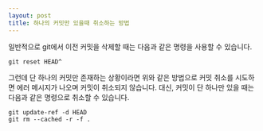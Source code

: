 ```yaml
---
layout: post
title: 하나의 커밋만 있을때 취소하는 방법
---
```


일반적으로 git에서 이전 커밋을 삭제할 때는 다음과 같은 명령을 사용할 수 있습니다.

~~~
git reset HEAD^
~~~


그런데 단 하나의 커밋만 존재하는 상황이라면 위와 같은 방법으로 커밋 취소를 시도하면 에러 메시지가 나오며 커밋이 취소되지 않습니다.
대신, 커밋이 단 하나만 있을 때는 다음과 같은 명령으로 취소할 수 있습니다. 

~~~
git update-ref -d HEAD
git rm --cached -r -f .
~~~

